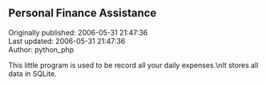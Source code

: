 ## Personal Finance Assistance  
Originally published: 2006-05-31 21:47:36  
Last updated: 2006-05-31 21:47:36  
Author: python_php   
  
This little program is used to be record all your daily expenses.\nIt stores all data in SQLite.